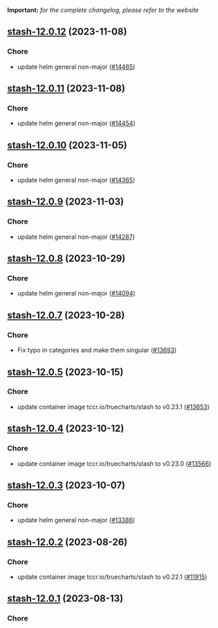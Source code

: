 **Important:**
*for the complete changelog, please refer to the website*




## [stash-12.0.12](https://github.com/truecharts/charts/compare/stash-12.0.11...stash-12.0.12) (2023-11-08)

### Chore

- update helm general non-major ([#14465](https://github.com/truecharts/charts/issues/14465))
  
  


## [stash-12.0.11](https://github.com/truecharts/charts/compare/stash-12.0.10...stash-12.0.11) (2023-11-08)

### Chore

- update helm general non-major ([#14454](https://github.com/truecharts/charts/issues/14454))
  
  


## [stash-12.0.10](https://github.com/truecharts/charts/compare/stash-12.0.9...stash-12.0.10) (2023-11-05)

### Chore

- update helm general non-major ([#14365](https://github.com/truecharts/charts/issues/14365))
  
  


## [stash-12.0.9](https://github.com/truecharts/charts/compare/stash-12.0.8...stash-12.0.9) (2023-11-03)

### Chore

- update helm general non-major ([#14287](https://github.com/truecharts/charts/issues/14287))
  
  


## [stash-12.0.8](https://github.com/truecharts/charts/compare/stash-12.0.7...stash-12.0.8) (2023-10-29)

### Chore

- update helm general non-major ([#14094](https://github.com/truecharts/charts/issues/14094))
  
  


## [stash-12.0.7](https://github.com/truecharts/charts/compare/stash-12.0.5...stash-12.0.7) (2023-10-28)

### Chore

- Fix typo in categories and make them singular ([#13693](https://github.com/truecharts/charts/issues/13693))
  
  


## [stash-12.0.5](https://github.com/truecharts/charts/compare/stash-12.0.4...stash-12.0.5) (2023-10-15)

### Chore

- update container image tccr.io/truecharts/stash to v0.23.1 ([#13653](https://github.com/truecharts/charts/issues/13653))
  
  


## [stash-12.0.4](https://github.com/truecharts/charts/compare/stash-12.0.3...stash-12.0.4) (2023-10-12)

### Chore

- update container image tccr.io/truecharts/stash to v0.23.0 ([#13566](https://github.com/truecharts/charts/issues/13566))
  
  


## [stash-12.0.3](https://github.com/truecharts/charts/compare/stash-12.0.2...stash-12.0.3) (2023-10-07)

### Chore

- update helm general non-major ([#13386](https://github.com/truecharts/charts/issues/13386))
  
  


## [stash-12.0.2](https://github.com/truecharts/charts/compare/stash-12.0.1...stash-12.0.2) (2023-08-26)

### Chore

- update container image tccr.io/truecharts/stash to v0.22.1 ([#11915](https://github.com/truecharts/charts/issues/11915))
  
  


## [stash-12.0.1](https://github.com/truecharts/charts/compare/stash-12.0.0...stash-12.0.1) (2023-08-13)

### Chore
